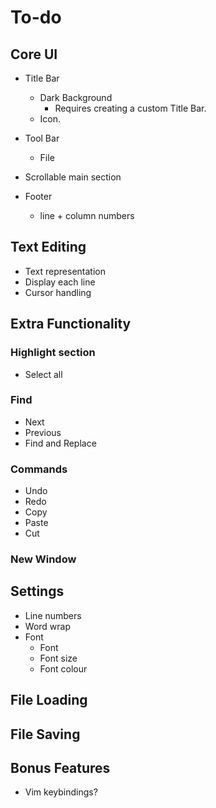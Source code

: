 # To-do

## Core UI
- Title Bar
    - Dark Background
        - Requires creating a custom Title Bar.
    - Icon.

- Tool Bar
    - File

- Scrollable main section

- Footer
    - line + column numbers

## Text Editing

- Text representation
- Display each line
- Cursor handling

## Extra Functionality

### Highlight section
- Select all

### Find
- Next
- Previous
- Find and Replace

### Commands
- Undo
- Redo
- Copy
- Paste
- Cut

### New Window

## Settings
- Line numbers
- Word wrap
- Font
    - Font
    - Font size
    - Font colour

## File Loading

## File Saving

## Bonus Features
- Vim keybindings?
